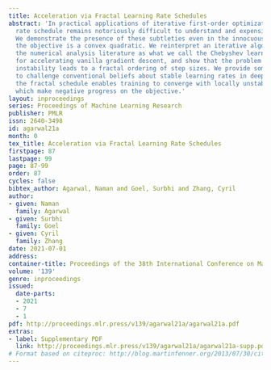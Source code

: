 ```yaml
---
title: Acceleration via Fractal Learning Rate Schedules
abstract: 'In practical applications of iterative first-order optimization, the learning
  rate schedule remains notoriously difficult to understand and expensive to tune.
  We demonstrate the presence of these subtleties even in the innocuous case when
  the objective is a convex quadratic. We reinterpret an iterative algorithm from
  the numerical analysis literature as what we call the Chebyshev learning rate schedule
  for accelerating vanilla gradient descent, and show that the problem of mitigating
  instability leads to a fractal ordering of step sizes. We provide some experiments
  to challenge conventional beliefs about stable learning rates in deep learning:
  the fractal schedule enables training to converge with locally unstable updates
  which make negative progress on the objective.'
layout: inproceedings
series: Proceedings of Machine Learning Research
publisher: PMLR
issn: 2640-3498
id: agarwal21a
month: 0
tex_title: Acceleration via Fractal Learning Rate Schedules
firstpage: 87
lastpage: 99
page: 87-99
order: 87
cycles: false
bibtex_author: Agarwal, Naman and Goel, Surbhi and Zhang, Cyril
author:
- given: Naman
  family: Agarwal
- given: Surbhi
  family: Goel
- given: Cyril
  family: Zhang
date: 2021-07-01
address:
container-title: Proceedings of the 38th International Conference on Machine Learning
volume: '139'
genre: inproceedings
issued:
  date-parts:
  - 2021
  - 7
  - 1
pdf: http://proceedings.mlr.press/v139/agarwal21a/agarwal21a.pdf
extras:
- label: Supplementary PDF
  link: http://proceedings.mlr.press/v139/agarwal21a/agarwal21a-supp.pdf
# Format based on citeproc: http://blog.martinfenner.org/2013/07/30/citeproc-yaml-for-bibliographies/
---
```

